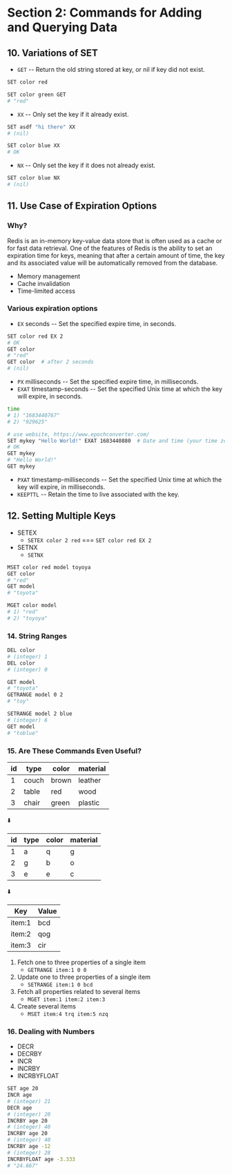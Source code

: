 # Section 2: Commands for Adding and Querying Data

## 10. Variations of SET

- `GET` -- Return the old string stored at key, or nil if key did not exist.

```sh
SET color red

SET color green GET
# "red"
```

- `XX` -- Only set the key if it already exist.

```sh
SET asdf "hi there" XX
# (nil)

SET color blue XX
# OK
```

- `NX` -- Only set the key if it does not already exist.

```sh
SET color blue NX
# (nil)
```

## 11. Use Case of Expiration Options

### Why?

Redis is an in-memory key-value data store that is often used as a cache or for fast data retrieval. One of the features of Redis is the ability to set an expiration time for keys, meaning that after a certain amount of time, the key and its associated value will be automatically removed from the database.

- Memory management
- Cache invalidation
- Time-limited access

### Various expiration options

- `EX` seconds -- Set the specified expire time, in seconds.

```sh
SET color red EX 2
# OK
GET color
# "red"
GET color  # after 2 seconds
# (nil)
```

- `PX` milliseconds -- Set the specified expire time, in milliseconds.
- `EXAT` timestamp-seconds -- Set the specified Unix time at which the key will expire, in seconds.

```sh
time
# 1) "1683440767"
# 2) "929625"

# use website, https://www.epochconverter.com/
SET mykey "Hello World!" EXAT 1683440880  # Date and time (your time zone): Sunday, May 7, 2023 4:28:00 PM GMT+10:00
# OK
GET mykey
# "Hello World!"
GET mykey
```

- `PXAT` timestamp-milliseconds -- Set the specified Unix time at which the key will expire, in milliseconds.
- `KEEPTTL` -- Retain the time to live associated with the key.

## 12. Setting Multiple Keys

- SETEX
  - `SETEX color 2 red` === `SET color red EX 2`
- SETNX
  - `SETNX`

```sh
MSET color red model toyoya
GET color
# "red"
GET model
# "toyota"

MGET color model
# 1) "red"
# 2) "toyoya"
```

### 14. String Ranges

```sh
DEL color
# (integer) 1
DEL color
# (integer) 0
```

```sh
GET model
# "toyota"
GETRANGE model 0 2
# "toy"

SETRANGE model 2 blue
# (integer) 6
GET model
# "toblue"
```

### 15. Are These Commands Even Useful?

| id  | type  | color | material |
| --- | ----- | ----- | -------- |
| 1   | couch | brown | leather  |
| 2   | table | red   | wood     |
| 3   | chair | green | plastic  |

⬇️

| id  | type | color | material |
| --- | ---- | ----- | -------- |
| 1   | a    | q     | g        |
| 2   | g    | b     | o        |
| 3   | e    | e     | c        |

⬇️

| Key    | Value |
| ------ | ----- |
| item:1 | bcd   |
| item:2 | qog   |
| item:3 | cir   |

1. Fetch one to three properties of a single item
   - `GETRANGE item:1 0 0`
2. Update one to three properties of a single item
   - `SETRANGE item:1 0 bcd`
3. Fetch all properties related to several items
   - `MGET item:1 item:2 item:3`
4. Create several items
   - `MSET item:4 trq item:5 nzq`

### 16. Dealing with Numbers

- DECR
- DECRBY
- INCR
- INCRBY
- INCRBYFLOAT

```sh
SET age 20
INCR age
# (integer) 21
DECR age
# (integer) 20
INCRBY age 20
# (integer) 40
INCRBY age 20
# (integer) 40
INCRBY age -12
# (integer) 28
INCRBYFLOAT age -3.333
# "24.667"
```
